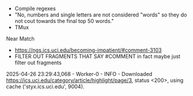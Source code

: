- Compile regexes
- "No, numbers and single letters are not considered "words" so they do not cout towards the final top 50 words."
- TMux

Near Match
- https://ngs.ics.uci.edu/becoming-impatient/#comment-3103
- FILTER OUT FRAGMENTS THAT SAY #COMMENT
in fact maybe just filter out fragments



2025-04-26 23:29:43,068 - Worker-0 - INFO - Downloaded https://ics.uci.edu/category/article/highlight/page/3, status <200>, using cache ('styx.ics.uci.edu', 9004).
